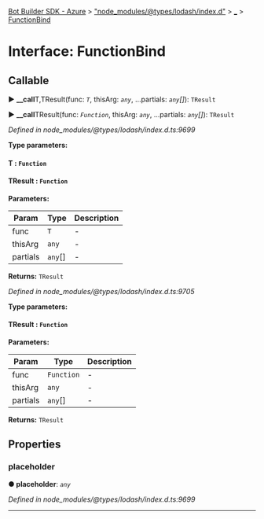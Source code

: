 [Bot Builder SDK - Azure](../README.md) > ["node_modules/@types/lodash/index.d"](../modules/_node_modules__types_lodash_index_d_.md) > [_](../modules/_node_modules__types_lodash_index_d_._.md) > [FunctionBind](../interfaces/_node_modules__types_lodash_index_d_._.functionbind.md)



# Interface: FunctionBind

## Callable
► **__call**T,TResult(func: *`T`*, thisArg: *`any`*, ...partials: *`any`[]*): `TResult`

► **__call**TResult(func: *`Function`*, thisArg: *`any`*, ...partials: *`any`[]*): `TResult`



*Defined in node_modules/@types/lodash/index.d.ts:9699*



**Type parameters:**

#### T :  `Function`
#### TResult :  `Function`
**Parameters:**

| Param | Type | Description |
| ------ | ------ | ------ |
| func | `T`   |  - |
| thisArg | `any`   |  - |
| partials | `any`[]   |  - |





**Returns:** `TResult`



*Defined in node_modules/@types/lodash/index.d.ts:9705*



**Type parameters:**

#### TResult :  `Function`
**Parameters:**

| Param | Type | Description |
| ------ | ------ | ------ |
| func | `Function`   |  - |
| thisArg | `any`   |  - |
| partials | `any`[]   |  - |





**Returns:** `TResult`





## Properties
<a id="placeholder"></a>

###  placeholder

**●  placeholder**:  *`any`* 

*Defined in node_modules/@types/lodash/index.d.ts:9699*





___


